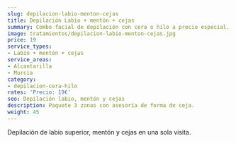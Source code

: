 ```yaml
---
slug: depilacion-labio-menton-cejas
title: Depilación Labio + mentón + cejas
summary: Combo facial de depilación con cera o hilo a precio especial.
image: tratamientos/depilacion-labio-menton-cejas.jpg
price: 19
service_types:
- Labio + mentón + cejas
service_areas:
- Alcantarilla
- Murcia
category:
- depilacion-cera-hilo
rates: 'Precio: 19€'
seo: Depilación labio, mentón y cejas
description: Paquete 3 zonas con asesoría de forma de ceja.
weight: 45
---
```


Depilación de labio superior, mentón y cejas en una sola visita.
